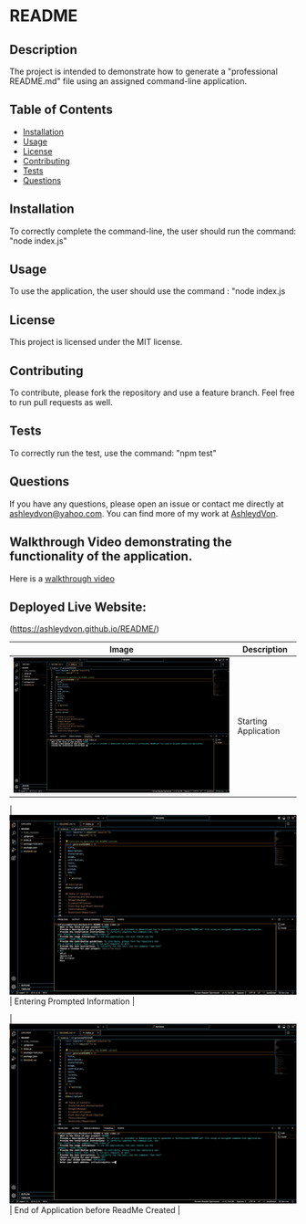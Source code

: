 # README

## Description
The project is intended to demonstrate how to generate a "professional README.md" file using an assigned command-line application.

## Table of Contents
- [Installation](#installation)
- [Usage](#usage)
- [License](#license)
- [Contributing](#contributing)
- [Tests](#tests)
- [Questions](#questions)

## Installation
To correctly complete the command-line, the user should run the command: "node index.js"

## Usage
To use the application, the user should use the command : "node index.js

## License
This project is licensed under the MIT license.

## Contributing
To contribute, please fork the repository and use a feature branch. Feel free to run pull requests as well.

## Tests
To correctly run the test, use the command: "npm test"

## Questions
If you have any questions, please open an issue or contact me directly at ashleydvon@yahoo.com. You can find more of my work at [AshleydVon](https://github.com/AshleydVon/).


## Walkthrough Video demonstrating the functionality of the application.
Here is a [walkthrough video](https://drive.google.com/file/d/1zQ2CYOyMvS9RzpOd_WYaKoX9Wl6YaRIT/view?usp=sharing) 


## Deployed Live Website:
 (https://ashleydvon.github.io/README/)


| Image | Description |
| --- | --- |
| ![screenshot1](./assets/Screen%20Shot%202024-06-17%20at%207.15.36%20PM.png) | Starting Application |

| ![screenshot2](./assets/Screen%20Shot%202024-06-17%20at%207.16.31%20PM.png) | Entering Prompted Information |

| ![screenshot3](./assets/Screen%20Shot%202024-06-17%20at%207.16.46%20PM.png) | End of Application before ReadMe Created |